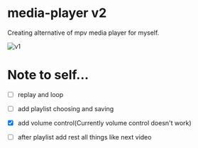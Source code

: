 # media-player v2
Creating alternative of mpv media player for myself.

![v1](./v1.gif)

# Note to self...
- [ ] replay and loop
- [ ] add playlist choosing and saving
- [x] add volume control(Currently volume control doesn't work)
- [ ] after playlist add rest all things like next video 

